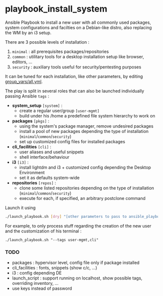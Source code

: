 # playbook_install_system
Ansible Playbook to install a new user with all commonly used packages, system configurations and facilties on a Debian-like distro, also replacing the WM by an i3 setup.

There are 3 possible levels of installation :
1. `minimal` : all prerequisites packages/repositories
2. `common` : utilitary tools for a desktop installation setup like browser, editors, ...
3. `security` : auxiliary tools useful for security/pentesting purposes

It can be tuned for each installation, like other parameters, by editing [group_vars/all.yml](group_vars/all.yml).

The play is split in several roles that can also be launched individually passing Ansible `tags` :
- **system_setup**   `[system]` :
  - create a regular user/group `[user-mgmt]`
  - build under his /home a predefined file system hierarchy to work on
- **packages** `[pkgs]` :
  - using the system's package manager, remove undesired packages
  - install a pool of new packages depending the type of installation (`minimal`/`common`/`security`)
  - set up customized config files for installed packages
- **cli_facilities** `[cli]` :
  - user aliases and useful snippets
  - shell interface/behaviour
- **i3** `[i3]` :
  - install lightdm and i3 + customized config depending the Desktop Environment
  - set it as defaults system-wide
- **repositories** `[repos]` :
  - clone some listed repositories depending on the type of installation (`minimal`/`common`/`security`)
  - execute for each, if specified, an arbitrary postclone command

Launch it using

```bash
./launch_playbook.sh [dry] "[other parameters to pass to ansible_playbook]"
```
For example, to only process stuff regarding the creation of the new user and the customization of his terminal :
```
./launch_playbook.sh "--tags user-mgmt,cli"
```

### TODO
- packages : hypervisor level, config file only if package installed
- cli_facilities : fonts, snippets (show c/c, ...)
- i3 : config depending DE
- launch_script : support running on localhost, show possible tags, overriding inventory, ...
- use keys instead of password

